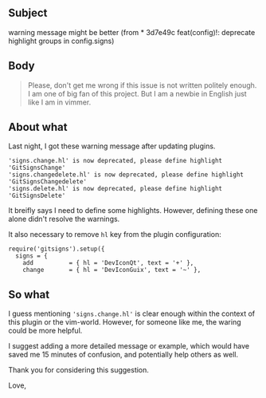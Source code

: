 ## Subject

warning message might be better (from * 3d7e49c feat(config)!: deprecate highlight groups in config.signs)

## Body

> Please, don't get me wrong if this issue is not written politely enough. I am one of big fan of this project. But I am a newbie in English just like I am in vimmer.

## About what

Last night, I got these warning message after updating plugins.

```
'signs.change.hl' is now deprecated, please define highlight 'GitSignsChange'
'signs.changedelete.hl' is now deprecated, please define highlight 'GitSignsChangedelete'
'signs.delete.hl' is now deprecated, please define highlight 'GitSignsDelete'
```

It breifly says I need to define some highlights. However, defining these one alone didn't resolve the warnings.

It also necessary to remove `hl` key from the plugin configuration:

```
require('gitsigns').setup({
  signs = {
    add          = { hl = 'DevIconQt', text = '+' },
    change       = { hl = 'DevIconGuix', text = '~' },
```

## So what

I guess mentioning `'signs.change.hl'` is clear enough within the context of this plugin or the vim-world. However, for someone like me, the waring could be more helpful.

I suggest adding a more detailed message or example, which would have saved me 15 minutes of confusion, and potentially help others as well.


Thank you for considering this suggestion.

Love,
